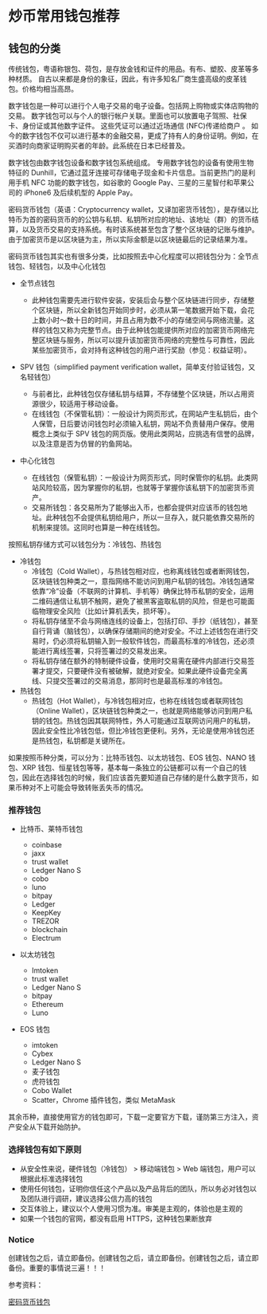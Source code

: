 # 炒币常用钱包推荐

## 钱包的分类

传统钱包，粤语称银包、荷包，是存放金钱和证件的用品。有布、塑胶、皮革等多种材质。 自古以来都是身份的象征，因此，有许多知名厂商生盛高级的皮革钱包。价格均相当高昂。

数字钱包是一种可以进行个人电子交易的电子设备。包括网上购物或实体店购物的交易。 数字钱包可以与个人的银行帐户关联。里面也可以放置电子驾照、社保卡、身份证或其他数字证件。 这些凭证可以通过近场通信 (NFC)传递给商户 。 如今的数字钱包不仅可以进行基本的金融交易，更成了持有人的身份证明。例如，在买酒时向商家证明购买者的年龄。此系统在日本已经普及。

数字钱包由数字钱包设备和数字钱包系统组成。 专用数字钱包的设备有使用生物特征的 Dunhill，它通过蓝牙连接可存储电子现金和卡片信息。当前更热门的是利用手机 NFC 功能的数字钱包，如谷歌的 Google Pay、三星的三星智付和苹果公司的 iPhone6 及后续机型的 Apple Pay。

密码货币钱包（英语：Cryptocurrency wallet，又译加密货币钱包），是存储以比特币为首的密码货币的的公钥与私钥、私钥所对应的地址、该地址（群）的货币结算，以及货币交易的支持系统。有时该系统甚至包含了整个区块链的记账与维护。由于加密货币是以区块链为主，所以实际金额是以区块链最后的记录结果为准。

密码货币钱包其实也有很多分类，比如按照去中心化程度可以把钱包分为：全节点钱包、轻钱包，以及中心化钱包

- 全节点钱包

  - 此种钱包需要先进行软件安装，安装后会与整个区块链进行同步，存储整个区块链，所以全新钱包开始同步时，必须从第一笔数据开始下载，会花上数小时～数十日的时间，并且占用为数不小的存储空间与网络流量。这样的钱包又称为完整节点。由于此种钱包能提供所对应的加密货币网络完整区块链与服务，所以可以提升该加密货币网络的完整性与可靠性，因此某些加密货币，会对持有这种钱包的用户进行奖励（参见：权益证明）。

- SPV 钱包（simplified payment verification wallet，简单支付验证钱包，又名轻钱包）
  - 与前者比，此种钱包仅存储私钥与结算，不存储整个区块链，所以占用资源很少，较适用于移动设备。
  - 在线钱包（不保管私钥）：一般设计为网页形式，在网站产生私钥后，由个人保管，日后要访问钱包时必须输入私钥，网站不负责替用户保存。使用概念上类似于 SPV 钱包的网页版。使用此类网站，应挑选有信誉的品牌，以及注意是否为仿冒的钓鱼网站。
- 中心化钱包
  - 在线钱包（保管私钥）：一般设计为网页形式，同时保管你的私钥。此类网站风险较高，因为掌握你的私钥，也就等于掌握你该私钥下的加密货币资产。
  - 交易所钱包：各交易所为了能够出入币，也都会提供对应该币的钱包地址。此种钱包不会提供私钥给用户，所以一旦存入，就只能依靠交易所的机制来提领。这同时也算是一种在线钱包。

按照私钥存储方式可以钱包分为：冷钱包、热钱包

- 冷钱包
  - 冷钱包（Cold Wallet），与热钱包相对应，也称离线钱包或者断网钱包，区块链钱包种类之一，意指网络不能访问到用户私钥的钱包。冷钱包通常依靠“冷”设备（不联网的计算机、手机等）确保比特币私钥的安全，运用二维码通信让私钥不触网，避免了被黑客盗取私钥的风险，但是也可能面临物理安全风险（比如计算机丢失，损坏等）。
  - 将私钥存储至不会与网络连线的设备上，包括打印、手抄（纸钱包），甚至自行背诵（脑钱包），以确保存储期间的绝对安全。不过上述钱包在进行交易时，仍必须将私钥输入到一般软件钱包，而最高标准的冷钱包，还必须能进行离线签署，只将签署过的交易发出来。
  - 将私钥存储在额外的特制硬件设备，使用时交易需在硬件内部进行交易签署才提交，只要硬件没有被破解，就绝对安全。如果此硬件设备完全离线、只提交签署过的交易消息，那同时也是最高标准的冷钱包。
- 热钱包
  - 热钱包（Hot Wallet），与冷钱包相对应，也称在线钱包或者联网钱包（Online Wallet），区块链钱包种类之一，也就是网络能够访问到用户私钥的钱包。热钱包因其联网特性，外人可能通过互联网访问用户的私钥，因此安全性比冷钱包低，但比冷钱包更便利。另外，无论是使用冷钱包还是热钱包，私钥都是关键所在。

如果按照币种分类，可以分为：比特币钱包、以太坊钱包、EOS 钱包、NANO 钱包、XRP 钱包、恒星钱包等等，基本每一条独立的公链都可以有一个自己的钱包，因此在选择钱包的时候，我们应该首先要知道自己存储的是什么数字货币，如果币种对不上可能会导致转账丢失币的情况。

### 推荐钱包

- 比特币、莱特币钱包

  - coinbase
  - jaxx
  - trust wallet
  - Ledger Nano S
  - cobo
  - luno
  - bitpay
  - Ledger
  - KeepKey
  - TREZOR
  - blockchain
  - Electrum

- 以太坊钱包

  - Imtoken
  - trust wallet
  - Ledger Nano S
  - bitpay
  - Ethereum
  - Luno

- EOS 钱包
  - imtoken
  - Cybex
  - Ledger Nano S
  - 麦子钱包
  - 虎符钱包
  - Cobo Wallet
  - Scatter，Chrome 插件钱包，类似 MetaMask

其余币种，直接使用官方的钱包即可，下载一定要官方下载，谨防第三方注入，资产安全从下载开始防护。

### 选择钱包有如下原则

- 从安全性来说，硬件钱包（冷钱包） > 移动端钱包 > Web 端钱包，用户可以根据此标准选择钱包
- 使用任何钱包，证明你信任这个产品以及产品背后的团队，所以务必对钱包以及团队进行调研，建议选择公信力高的钱包
- 交互体验上，建议以个人使用习惯为准。审美是主观的，体验也是主观的
- 如果一个钱包的官网，都没有启用 HTTPS，这种钱包果断放弃

### Notice

创建钱包之后，请立即备份。创建钱包之后，请立即备份。创建钱包之后，请立即备份。重要的事情说三遍！！！

参考资料：

[密码货币钱包](https://zh.wikipedia.org/wiki/%E5%AF%86%E7%A0%81%E8%B4%A7%E5%B8%81%E9%92%B1%E5%8C%85)

